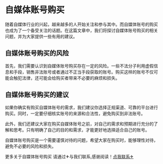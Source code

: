# 自媒体账号购买

随着自媒体行业的兴起，越来越多的人开始关注和参与其中。而自媒体账号的购买也成为了一个备受关注的话题。在这篇文章中，我们将探讨自媒体账号购买的相关问题，并为大家提供一些有用的建议。

## 自媒体账号购买的风险

首先，我们需要认识到自媒体账号购买存在一定的风险。一些不法分子利用虚假信息和手段，销售非法账号或者通过不正当手段获取的账号。购买这样的账号不仅可能会触犯法律，还可能会给购买者带来不必要的麻烦和损失。

## 自媒体账号购买的建议

如果你确实有购买自媒体账号的需求，我们建议你选择正规渠道、可靠的平台进行购买。同时，一定要仔细核实账号的来源和合法性，避免购买到非法账号。

此外，我们还建议大家在购买自媒体账号之前，对自己的需求和预期进行充分的了解和思考。只有明确了自己的目的和需求，才能更好地选择适合自己的账号。

自媒体账号购买是一个需要谨慎对待的问题，希望大家在购买时，能够理性对待，避免不必要的风险和损失。

更多关于自媒体账号购买 请通过✈与我们联系,感谢阅读！[点我联系✈](https://vip.G208.com)